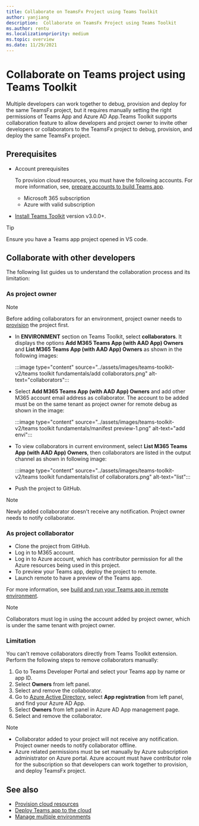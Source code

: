 ```yaml
---
title: Collaborate on TeamsFx Project using Teams Toolkit
author: yanjiang
description:  Collaborate on TeamsFx Project using Teams Toolkit
ms.author: rentu
ms.localizationpriority: medium
ms.topic: overview
ms.date: 11/29/2021
---
```


# Collaborate on Teams project using Teams Toolkit

Multiple developers can work together to debug, provision and deploy for the same TeamsFx project, but it requires manually setting the right permissions of Teams App and Azure AD App.Teams Toolkit supports collaboration feature to allow  developers and project owner to invite other developers or collaborators to the TeamsFx project to debug, provision, and deploy the same TeamsFx project.

## Prerequisites

* Account prerequisites

    To provision cloud resources, you must have the following accounts. For more information, see, [prepare accounts to build Teams app](accounts.md).

  * Microsoft 365 subscription
  * Azure with valid subscription

* [Install Teams Toolkit](https://marketplace.visualstudio.com/items?itemName=TeamsDevApp.ms-teams-vscode-extension) version v3.0.0+.

> [!TIP]
> Ensure you have a Teams app project opened in VS code.

## Collaborate with other developers

The following list guides us to understand the collaboration process and its limitation:

### As project owner

> [!NOTE]
> Before adding collaborators for an environment, project owner needs to [provision](provision.md) the project first.

* In **ENVIRONMENT** section on Teams Toolkit, select **collaborators**. It displays the options **Add M365 Teams App (with AAD App) Owners** and **List M365 Teams App (with AAD App) Owners** as shown in the following images:

  :::image type="content" source="../assets/images/teams-toolkit-v2/teams toolkit fundamentals/add collaborators.png" alt-text="collaborators":::

* Select **Add M365 Teams App (with AAD App) Owners** and add other M365 account email address as collaborator. The account to be added must be on the same tenant as project owner for remote debug as shown in the image:

  :::image type="content" source="../assets/images/teams-toolkit-v2/teams toolkit fundamentals/manifest preview-1.png" alt-text="add envi":::

* To view collaborators in current environment, select **List M365 Teams App (with AAD App) Owners**, then collaborators are listed in the output channel as shown in following image:

  :::image type="content" source="../assets/images/teams-toolkit-v2/teams toolkit fundamentals/list of collaborators.png" alt-text="list":::

* Push the project to GitHub.

> [!NOTE]
> Newly added collaborator doesn't receive any notification. Project owner needs to notify collaborator.

### As project collaborator

* Clone the project from GitHub.
* Log in to M365 account.
* Log in to Azure account, which has contributor permission for all the Azure resources being used in this project.
* To preview your Teams app, deploy the project to remote.
* Launch remote to have a preview of the Teams app.

For more information, see [build and run your Teams app in remote environment](/microsoftteams/platform/sbs-gs-javascript?tabs=vscode%2Cvsc%2Cviscode%2Cvcode&tutorial-step=3&branch).

> [!NOTE]
> Collaborators must log in using the account added by project owner, which is under the same tenant with project owner.

### Limitation

You can't remove collaborators directly from Teams Toolkit extension. Perform the following steps to remove collaborators manually:

  1. Go to Teams Developer Portal and select your Teams app by name or app ID.
  2. Select **Owners** from left panel.
  3. Select and remove the collaborator.
  4. Go to [Azure Active Directory](https://ms.portal.azure.com/#blade/Microsoft_AAD_IAM/ActiveDirectoryMenuBlade/RegisteredApps), select **App registration** from left panel, and find your Azure AD App.
  5. Select **Owners** from left panel in Azure AD App management page.
  6. Select and remove the collaborator.

> [!NOTE]
> * Collaborator added to your project will not receive any notification. Project owner needs to notify collaborator offline.
> * Azure related permissions must be set manually by Azure subscription administrator on Azure portal. Azure account must have contributor role for the subscription so that developers can work together to provision, and deploy TeamsFx project.

## See also

* [Provision cloud resources](provision.md)
* [Deploy Teams app to the cloud](deploy.md)
* [Manage multiple environments](TeamsFx-multi-env.md)
